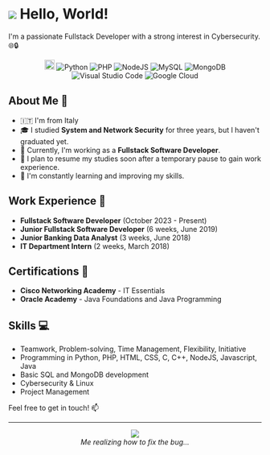<h1 id="hello-world"><img src="https://emojis.slackmojis.com/emojis/images/1643509953/47763/whacky-wave.gif?1643509953"/>&nbsp;Hello, World!</h1>
<p>I&#39;m a passionate Fullstack Developer with a strong interest in Cybersecurity. 🌐🔒</p>
<p align="center">
    <img src="https://emojis.slackmojis.com/emojis/images/1643514559/5584/deployparrot.gif?1643514559" width="20px"/>
    <img src="https://img.shields.io/badge/-Python-3776AB?style=flat-square&amp;logo=python&amp;logoColor=white" alt="Python">
    <img src="https://img.shields.io/badge/-PHP-777BB4?style=flat-square&amp;logo=php&amp;logoColor=white" alt="PHP">
    <img src="https://img.shields.io/badge/-Node.js-43853D?style=flat-square&amp;logo=node.js&amp;logoColor=white" alt="NodeJS">
    <img src="https://img.shields.io/badge/-MySQL-4479A1?style=flat-square&amp;logo=mysql&amp;logoColor=white" alt="MySQL">
    <img src="https://img.shields.io/badge/-MongoDB-47A248?style=flat-square&amp;logo=mongodb&amp;logoColor=white" alt="MongoDB">
    <img src="https://img.shields.io/badge/-Visual%20Studio%20Code-007ACC?style=flat-square&amp;logo=visual-studio-code&amp;logoColor=white" alt="Visual Studio Code">
    <img src="https://img.shields.io/badge/-Google%20Cloud-4285F4?style=flat-square&amp;logo=google-cloud&amp;logoColor=white" alt="Google Cloud">
</p>
<h2 id="about-me">About Me 📌</h2>
<ul>
    <li>🇮🇹 I&#39;m from Italy</li>
    <li>🎓 I studied <strong>System and Network Security</strong> for three years, but I
        haven&#39;t graduated yet.</li>
    <li>🚀 Currently, I&#39;m working as a <strong>Fullstack Software Developer</strong>.</li>
    <li>🎯 I plan to resume my studies soon after a temporary pause to gain work experience.</li>
    <li>🌱 I&#39;m constantly learning and improving my skills.</li>
</ul>
<h2 id="work-experience">Work Experience 💼</h2>
<ul>
    <li><strong>Fullstack Software Developer</strong> (October 2023 - Present)</li>
    <li><strong>Junior Fullstack Software Developer</strong> (6 weeks, June 2019)</li>
    <li><strong>Junior Banking Data Analyst</strong> (3 weeks, June 2018)</li>
    <li><strong>IT Department Intern</strong> (2 weeks, March 2018)</li>
</ul>
<h2 id="certifications">Certifications 🏅</h2>
<ul>
    <li><strong>Cisco Networking Academy</strong> - IT Essentials</li>
    <li><strong>Oracle Academy</strong> - Java Foundations and Java Programming</li>
</ul>
<h2 id="skills">Skills 💻</h2>
<ul>
    <li>Teamwork, Problem-solving, Time Management, Flexibility, Initiative</li>
    <li>Programming in Python, PHP, HTML, CSS, C, C++, NodeJS, Javascript, Java</li>
    <li>Basic SQL and MongoDB development</li>
    <li>Cybersecurity &amp; Linux</li>
    <li>Project Management</li>
</ul>
<p>Feel free to get in touch! 📫</p>
<hr/>
<p align="center">
  <img src="https://i.giphy.com/HlgE48KBta5nnFXwpV.gif"/><br/>
    <i>Me realizing how to fix the bug...</i>
</p>
